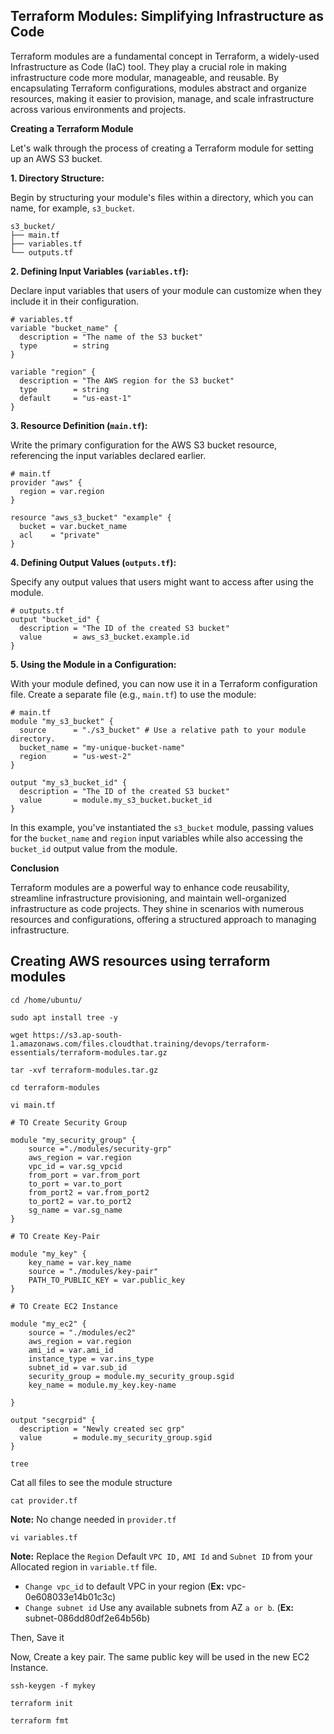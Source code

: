 ## Terraform Modules: Simplifying Infrastructure as Code

Terraform modules are a fundamental concept in Terraform, a widely-used Infrastructure as Code (IaC) tool. They play a crucial role in making infrastructure code more modular, manageable, and reusable. By encapsulating Terraform configurations, modules abstract and organize resources, making it easier to provision, manage, and scale infrastructure across various environments and projects.

**Creating a Terraform Module**

Let's walk through the process of creating a Terraform module for setting up an AWS S3 bucket.

**1. Directory Structure:**

Begin by structuring your module's files within a directory, which you can name, for example, `s3_bucket`.

```
s3_bucket/
├── main.tf
├── variables.tf
└── outputs.tf
```

**2. Defining Input Variables (`variables.tf`):**

Declare input variables that users of your module can customize when they include it in their configuration.

```hcl
# variables.tf
variable "bucket_name" {
  description = "The name of the S3 bucket"
  type        = string
}

variable "region" {
  description = "The AWS region for the S3 bucket"
  type        = string
  default     = "us-east-1"
}
```

**3. Resource Definition (`main.tf`):**

Write the primary configuration for the AWS S3 bucket resource, referencing the input variables declared earlier.

```hcl
# main.tf
provider "aws" {
  region = var.region
}

resource "aws_s3_bucket" "example" {
  bucket = var.bucket_name
  acl    = "private"
}
```

**4. Defining Output Values (`outputs.tf`):**

Specify any output values that users might want to access after using the module.

```hcl
# outputs.tf
output "bucket_id" {
  description = "The ID of the created S3 bucket"
  value       = aws_s3_bucket.example.id
}
```

**5. Using the Module in a Configuration:**

With your module defined, you can now use it in a Terraform configuration file. Create a separate file (e.g., `main.tf`) to use the module:

```hcl
# main.tf
module "my_s3_bucket" {
  source      = "./s3_bucket" # Use a relative path to your module directory.
  bucket_name = "my-unique-bucket-name"
  region      = "us-west-2"
}

output "my_s3_bucket_id" {
  description = "The ID of the created S3 bucket"
  value       = module.my_s3_bucket.bucket_id
}
```

In this example, you've instantiated the `s3_bucket` module, passing values for the `bucket_name` and `region` input variables while also accessing the `bucket_id` output value from the module.

**Conclusion**

Terraform modules are a powerful way to enhance code reusability, streamline infrastructure provisioning, and maintain well-organized infrastructure as code projects. They shine in scenarios with numerous resources and configurations, offering a structured approach to managing infrastructure.


## Creating AWS resources using terraform modules
```
cd /home/ubuntu/
```
```
sudo apt install tree -y
```
```
wget https://s3.ap-south-1.amazonaws.com/files.cloudthat.training/devops/terraform-essentials/terraform-modules.tar.gz
```
```
tar -xvf terraform-modules.tar.gz
```
```
cd terraform-modules
```
```
vi main.tf
```
```hcl
# TO Create Security Group

module "my_security_group" {
    source ="./modules/security-grp"
    aws_region = var.region
    vpc_id = var.sg_vpcid
    from_port = var.from_port
    to_port = var.to_port
    from_port2 = var.from_port2
    to_port2 = var.to_port2
    sg_name = var.sg_name
}

# TO Create Key-Pair

module "my_key" {
    key_name = var.key_name
    source = "./modules/key-pair"
    PATH_TO_PUBLIC_KEY = var.public_key
}

# TO Create EC2 Instance

module "my_ec2" {
    source = "./modules/ec2"
    aws_region = var.region
    ami_id = var.ami_id
    instance_type = var.ins_type
    subnet_id = var.sub_id
    security_group = module.my_security_group.sgid
    key_name = module.my_key.key-name

}

output "secgrpid" {
  description = "Newly created sec grp"
  value       = module.my_security_group.sgid
}
```
```
tree
```
Cat all files to see the module structure
```
cat provider.tf
```
**Note:** No change needed in `provider.tf`
```
vi variables.tf 
```
**Note:** Replace the `Region` Default `VPC ID,` `AMI Id` and `Subnet ID` from your Allocated region in `variable.tf` file.
* `Change vpc_id` to default VPC in your region (**Ex:** vpc-0e608033e14b01c3c)
* `Change subnet id` Use any available subnets from AZ `a or b`. (**Ex:** subnet-086dd80df2e64b56b)

Then, Save it

Now, Create a key pair. The same public key will be used in the new EC2 Instance.
```
ssh-keygen -f mykey
```
```
terraform init
```
```
terraform fmt
```
```

